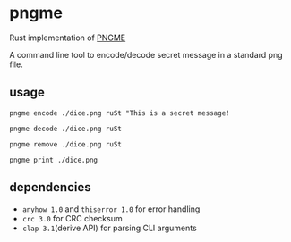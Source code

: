 # pngme

Rust implementation of [PNGME](https://picklenerd.github.io/pngme_book/introduction.html)

A command line tool to encode/decode secret message in a standard png file.

## usage
`pngme encode ./dice.png ruSt "This is a secret message!`

`pngme decode ./dice.png ruSt`

`pngme remove ./dice.png ruSt`

`pngme print ./dice.png`

## dependencies
* `anyhow 1.0` and `thiserror 1.0` for error handling
* `crc 3.0` for CRC checksum
* `clap 3.1`(derive API) for parsing CLI arguments
